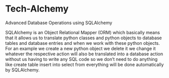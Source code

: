 # Tech-Alchemy
Advanced Database Operations using SQLAlchemy

SQLAlchemy is an Object Relational Mapper (ORM) which basically means that it allows us to translate python classes and python objects to database tables and database entries and when we work with these python objects. For an example we create a new python object we delete it we change it whatever the respective action will also be translated into a database action without us having to write any SQL code so we don’t need to do anything like create table insert into select from everything will be done automatically by SQLAlchemy.

